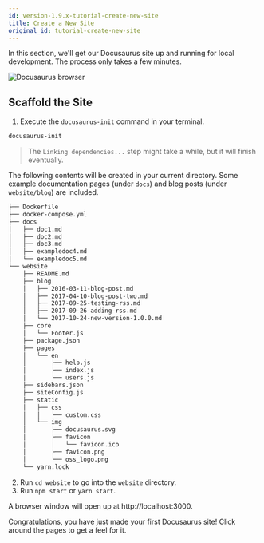 ```yaml
---
id: version-1.9.x-tutorial-create-new-site
title: Create a New Site
original_id: tutorial-create-new-site
---
```


In this section, we'll get our Docusaurus site up and running for local development. The process only takes a few minutes.

<img alt="Docusaurus browser" src="/img/undraw_docusaurus_browser.svg" class="docImage"/>

## Scaffold the Site

1. Execute the `docusaurus-init` command in your terminal.

```sh
docusaurus-init
```

> The `Linking dependencies...` step might take a while, but it will finish eventually.

The following contents will be created in your current directory. Some example documentation pages (under `docs`) and blog posts (under `website/blog`) are included.

```sh
├── Dockerfile
├── docker-compose.yml
├── docs
│   ├── doc1.md
│   ├── doc2.md
│   ├── doc3.md
│   ├── exampledoc4.md
│   └── exampledoc5.md
└── website
    ├── README.md
    ├── blog
    │   ├── 2016-03-11-blog-post.md
    │   ├── 2017-04-10-blog-post-two.md
    │   ├── 2017-09-25-testing-rss.md
    │   ├── 2017-09-26-adding-rss.md
    │   └── 2017-10-24-new-version-1.0.0.md
    ├── core
    │   └── Footer.js
    ├── package.json
    ├── pages
    │   └── en
    │       ├── help.js
    │       ├── index.js
    │       └── users.js
    ├── sidebars.json
    ├── siteConfig.js
    ├── static
    │   ├── css
    │   │   └── custom.css
    │   └── img
    │       ├── docusaurus.svg
    │       ├── favicon
    │       │   └── favicon.ico
    │       ├── favicon.png
    │       └── oss_logo.png
    └── yarn.lock
```

2. Run `cd website` to go into the `website` directory.
1. Run `npm start` or `yarn start`.

A browser window will open up at http://localhost:3000.

Congratulations, you have just made your first Docusaurus site! Click around the pages to get a feel for it.
